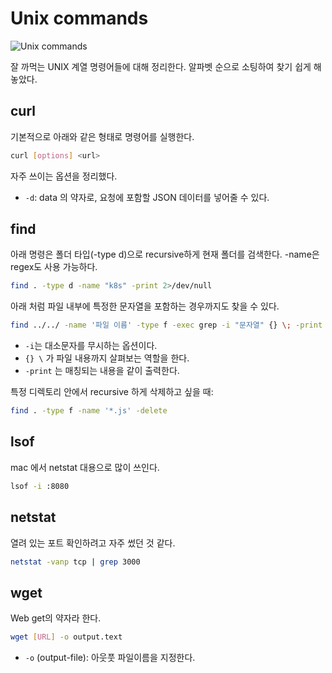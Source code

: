 # Unix commands

![Unix commands](https://upload.wikimedia.org/wikipedia/commons/3/36/Rmdir_--help_Command_-_Unix.png)

잘 까먹는 UNIX 계열 명령어들에 대해 정리한다. 알파벳 순으로 소팅하여 찾기 쉽게 해놓았다.

## curl

기본적으로 아래와 같은 형태로 명령어를 실행한다.

```bash
curl [options] <url>
```

자주 쓰이는 옵션을 정리했다.

- `-d`: data 의 약자로, 요청에 포함할 JSON 데이터를 넣어줄 수 있다.

## find

아래 명령은 폴더 타입(-type d)으로 recursive하게 현재 폴더를 검색한다. -name은 regex도 사용 가능하다.

```bash
find . -type d -name "k8s" -print 2>/dev/null
```

아래 처럼 파일 내부에 특정한 문자열을 포함하는 경우까지도 찾을 수 있다.

```bash
find ../../ -name '파일 이름' -type f -exec grep -i "문자열" {} \; -print
```

- `-i`는 대소문자를 무시하는 옵션이다.
- `{} \` 가 파일 내용까지 살펴보는 역할을 한다.
- `-print` 는 매칭되는 내용을 같이 출력한다.

특정 디렉토리 안에서 recursive 하게 삭제하고 싶을 때:

```bash
find . -type f -name '*.js' -delete
```

## lsof

mac 에서 netstat 대용으로 많이 쓰인다.

```bash
lsof -i :8080
```

## netstat

열려 있는 포트 확인하려고 자주 썼던 것 같다.

```bash
netstat -vanp tcp | grep 3000
```

## wget

Web get의 약자라 한다.

```bash
wget [URL] -o output.text
```

- `-o` (output-file): 아웃풋 파일이름을 지정한다.
